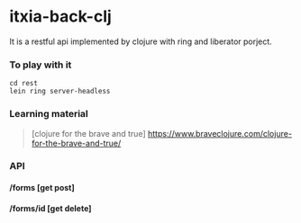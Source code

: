 # itxia-back-clj  

It is a restful api implemented by clojure with ring and liberator porject.

### To play with it
`cd rest`  
`lein ring server-headless`

### Learning material
> [clojure for the brave and true] https://www.braveclojure.com/clojure-for-the-brave-and-true/

### API
#### /forms [get post]
#### /forms/id [get delete]
